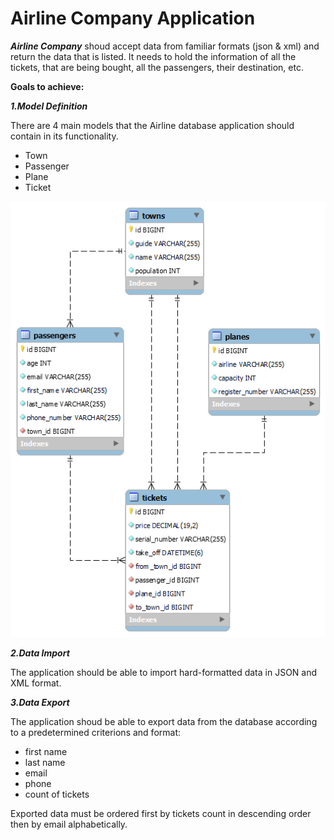 # Airline Company Application

**_Airline Company_** shoud accept data from familiar formats (json & xml) and return the data that is listed. It needs to hold the information of all the tickets, that are being bought, all the passengers, their destination, etc.

**Goals to achieve:**

**_1.Model Definition_**

There are 4 main models that the Airline database application should contain in its functionality.

- Town
- Passenger
- Plane
- Ticket

![Screenshot](AirlineCompany_EER_Diagram.png)

**_2.Data Import_**

The application should be able to import hard-formatted data in JSON and XML format.

**_3.Data Export_**

The application shoud be able to export data from the database according to a predetermined criterions and format:

- first name
- last name
- email
- phone
- count of tickets

Exported data must be ordered first by tickets count in descending order then by email alphabetically.